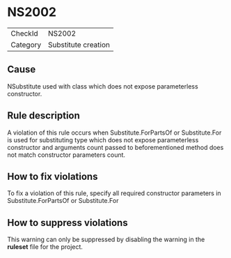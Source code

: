 ﻿# NS2002

<table>
<tr>
  <td>CheckId</td>
  <td>NS2002</td>
</tr>
<tr>
  <td>Category</td>
  <td>Substitute creation</td>
</tr>
</table>

## Cause

NSubstitute used with class which does not expose parameterless constructor.

## Rule description

A violation of this rule occurs when Substitute.ForPartsOf or Substitute.For is used for substituting type which does not expose parameterless constructor and arguments count passed to beforementioned method does not match constructor parameters count.

## How to fix violations

To fix a violation of this rule, specify all required constructor parameters in Substitute.ForPartsOf or Substitute.For

## How to suppress violations

This warning can only be suppressed by disabling the warning in the **ruleset** file for the project.
